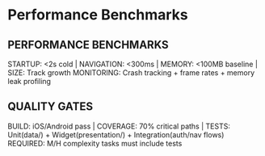 # Performance Benchmarks

## PERFORMANCE BENCHMARKS
STARTUP: <2s cold | NAVIGATION: <300ms | MEMORY: <100MB baseline | SIZE: Track growth
MONITORING: Crash tracking + frame rates + memory leak profiling

## QUALITY GATES
BUILD: iOS/Android pass | COVERAGE: 70% critical paths | TESTS: Unit(data/) + Widget(presentation/) + Integration(auth/nav flows)
REQUIRED: M/H complexity tasks must include tests 